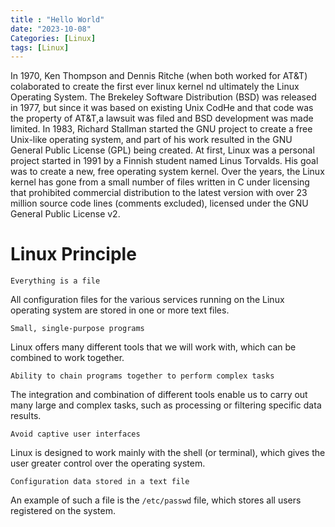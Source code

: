 ```yaml
---
title : "Hello World"
date: "2023-10-08"
Categories: [Linux]
tags: [Linux]
---
```


In 1970, Ken Thompson and Dennis Ritche (when both worked for AT&T) colaborated to create the first ever linux kernel nd ultimately the Linux Operating System.
The Brekeley Software Distribution (BSD) was released in 1977, but since it was based on existing Unix CodHe and that code was the property of AT&T,a lawsuit was filed and BSD development was made limited. 
In 1983, Richard Stallman started the GNU project to create a free Unix-like operating system, and part of his work resulted in the GNU General Public License (GPL) being created.
At first, Linux was a personal project started in 1991 by a Finnish student named Linus Torvalds. His goal was to create a new, free operating system kernel. Over the years, the Linux kernel has gone from a small number of files written in C under licensing that prohibited commercial distribution to the latest version with over 23 million source code lines (comments excluded), licensed under the GNU General Public License v2.

# Linux Principle

`Everything is a file`

All configuration files for the various services running on the Linux operating system are stored in one or more text files.

`Small, single-purpose programs`

Linux offers many different tools that we will work with, which can be combined to work together.

`Ability to chain programs together to perform complex tasks`

The integration and combination of different tools enable us to carry out many large and complex tasks, such as processing or filtering specific data results.

`Avoid captive user interfaces`

Linux is designed to work mainly with the shell (or terminal), which gives the user greater control over the operating system.

`Configuration data stored in a text file`

An example of such a file is the `/etc/passwd` file, which stores all users registered on the system.

